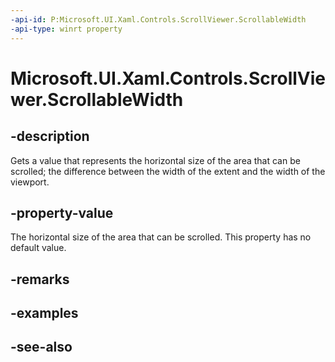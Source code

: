 ```yaml
---
-api-id: P:Microsoft.UI.Xaml.Controls.ScrollViewer.ScrollableWidth
-api-type: winrt property
---
```


<!-- Property syntax
public double ScrollableWidth { get; }
-->

# Microsoft.UI.Xaml.Controls.ScrollViewer.ScrollableWidth

## -description
Gets a value that represents the horizontal size of the area that can be scrolled; the difference between the width of the extent and the width of the viewport.

## -property-value
The horizontal size of the area that can be scrolled. This property has no default value.

## -remarks

## -examples

## -see-also

